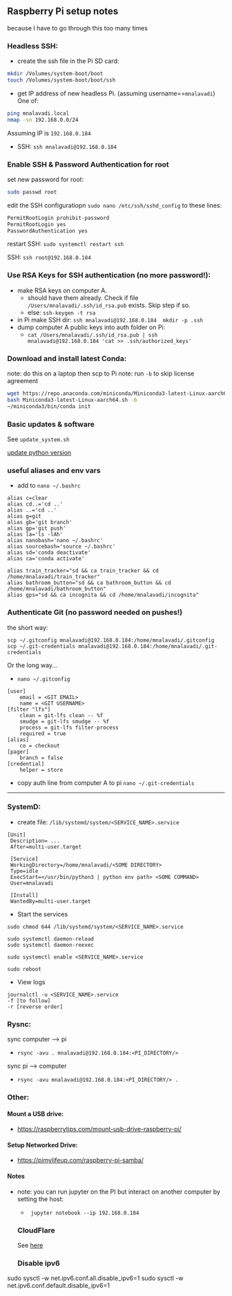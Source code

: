 ## Raspberry Pi setup notes
because I have to go through this too many times

### Headless SSH:
- create the ssh file in the Pi SD card:
```bash
mkdir /Volumes/system-boot/boot
touch /Volumes/system-boot/boot/ssh
```

- get IP address of new headless Pi. (assuming username==`mnalavadi`) One of:
```bash
ping mnalavadi.local
nmap -sn 192.168.0.0/24
``` 

Assuming IP is `192.168.0.184`
- SSH: `ssh mnalavadi@192.168.0.184`

### Enable SSH & Password Authentication for root
set new password for root:
```bash
sudo passwd root
```

edit the SSH configuratiopn `sudo nano /etc/ssh/sshd_config` to these lines:
```bash
PermitRootLogin prohibit-password
PermitRootLogin yes
PasswordAuthentication yes
```
restart SSH: `sudo systemctl restart ssh`

SSH: `ssh root@192.168.0.184`

### Use RSA Keys for SSH authentication (no more password!):
- make RSA keys on computer A.
   -  should have them already. Check if file `/Users/mnalavadi/.ssh/id_rsa.pub` exists. Skip step if so.
   - else: `ssh-keygen -t rsa`
- in Pi make SSH dir: `ssh mnalavadi@192.168.0.184  mkdir -p .ssh`
- dump computer A public keys into auth folder on Pi:
   - `cat /Users/mnalavadi/.ssh/id_rsa.pub | ssh mnalavadi@192.168.0.184 'cat >> .ssh/authorized_keys'`

### Download and install latest Conda:

note: do this on a laptop then scp to Pi
note: run `-b` to skip license agreement

```bash
wget https://repo.anaconda.com/miniconda/Miniconda3-latest-Linux-aarch64.sh
bash Miniconda3-latest-Linux-aarch64.sh -b
~/miniconda3/bin/conda init
```

### Basic updates & software
See `update_system.sh`

[update python version](https://stackoverflow.com/questions/64718274/how-to-update-python-in-raspberry-pi)

### useful aliases and env vars
- add to `nano ~/.bashrc`
```
alias c=clear
alias cd..='cd ..'
alias ..='cd ..'
alias g=git
alias gb='git branch'
alias gp='git push'
alias la='ls -lAh'
alias nanobash='nano ~/.bashrc'
alias sourcebash='source ~/.bashrc'
alias sd='conda deactivate'
alias ca='conda activate'

alias train_tracker="sd && ca train_tracker && cd /home/mnalavadi/train_tracker"
alias bathroom_button="sd && ca bathroom_button && cd /home/mnalavadi/bathroom_button"
alias gps="sd && ca incognita && cd /home/mnalavadi/incognita"
```

### Authenticate Git (no password needed on pushes!)
the short way:
```
scp ~/.gitconfig mnalavadi@192.168.0.184:/home/mnalavadi/.gitconfig
scp ~/.git-credentials mnalavadi@192.168.0.184:/home/mnalavadi/.git-credentials
```

Or the long way...
- `nano ~/.gitconfig`
```
[user]
	email = <GIT EMAIL>
	name = <GIT USERNAME>
[filter "lfs"]
	clean = git-lfs clean -- %f
	smudge = git-lfs smudge -- %f
	process = git-lfs filter-process
	required = true
[alias]
	co = checkout
[pager]
	branch = false
[credential]
	helper = store
```
- copy auth line from computer A to pi `nano ~/.git-credentials`
 
---
### SystemD:
- create file: `/lib/systemd/system/<SERVICE_NAME>.service`
  
```
[Unit]
 Description= ...
 After=multi-user.target

 [Service]
 WorkingDirectory=/home/mnalavadi/<SOME DIRECTORY>
 Type=idle
 ExecStart=</usr/bin/python3 | python env path> <SOME COMMAND>
 User=mnalavadi

 [Install]
 WantedBy=multi-user.target
```

- Start the services
```
sudo chmod 644 /lib/systemd/system/<SERVICE_NAME>.service

sudo systemctl daemon-reload
sudo systemctl daemon-reexec

sudo systemctl enable <SERVICE_NAME>.service

sudo reboot
```

- View logs
```
journalctl -u <SERVICE_NAME>.service
-f [to follow]
-r [reverse order]
```

### Rysnc:
sync computer --> pi
- `rsync -avu . mnalavadi@192.168.0.184:<PI_DIRECTORY/>`

sync pi --> computer
- `rsync -avu mnalavadi@192.168.0.184:<PI_DIRECTORY/> .`

### Other:
#### Mount a USB drive:
- https://raspberrytips.com/mount-usb-drive-raspberry-pi/

#### Setup Networked Drive:
- https://pimylifeup.com/raspberry-pi-samba/

#### Notes
- note: you can run jupyter on the PI but interact on another computer by setting the host:
  - ` jupyter notebook --ip 192.168.0.184`

  ### CloudFlare
  See [here](cloudflared/README.md)
  
  ### Disable ipv6

sudo sysctl -w net.ipv6.conf.all.disable_ipv6=1
sudo sysctl -w net.ipv6.conf.default.disable_ipv6=1
